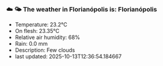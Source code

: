 ### ☁️ 🌤️  The weather in Florianópolis is: Florianópolis

- Temperature: 23.2°C
- On flesh: 23.35°C
- Relative air humidity: 68%
- Rain: 0.0 mm
- Description: Few clouds
- last updated: 2025-10-13T12:36:54.184667
